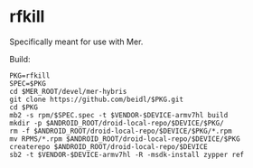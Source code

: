 rfkill
==================

Specifically meant for use with Mer.

Build:

```shell
PKG=rfkill
SPEC=$PKG
cd $MER_ROOT/devel/mer-hybris
git clone https://github.com/beidl/$PKG.git
cd $PKG
mb2 -s rpm/$SPEC.spec -t $VENDOR-$DEVICE-armv7hl build
mkdir -p $ANDROID_ROOT/droid-local-repo/$DEVICE/$PKG/
rm -f $ANDROID_ROOT/droid-local-repo/$DEVICE/$PKG/*.rpm
mv RPMS/*.rpm $ANDROID_ROOT/droid-local-repo/$DEVICE/$PKG
createrepo $ANDROID_ROOT/droid-local-repo/$DEVICE
sb2 -t $VENDOR-$DEVICE-armv7hl -R -msdk-install zypper ref
```
